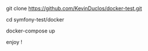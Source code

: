 git clone https://github.com/KevinDuclos/docker-test.git

cd symfony-test/docker

docker-compose up

enjoy !
